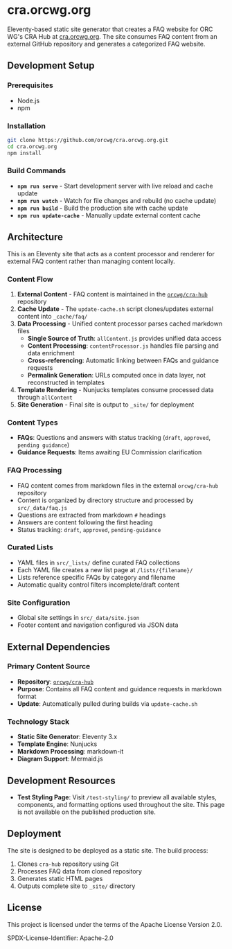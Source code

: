 # cra.orcwg.org

Eleventy-based static site generator that creates a FAQ website for ORC WG's CRA Hub at [cra.orcwg.org](https://cra.orcwg.org/). The site consumes FAQ content from an external GitHub repository and generates a categorized FAQ website.

## Development Setup

### Prerequisites

- Node.js
- npm

### Installation

```bash
git clone https://github.com/orcwg/cra.orcwg.org.git
cd cra.orcwg.org
npm install
```

### Build Commands

- **`npm run serve`** - Start development server with live reload and cache update
- **`npm run watch`** - Watch for file changes and rebuild (no cache update)
- **`npm run build`** - Build the production site with cache update
- **`npm run update-cache`** - Manually update external content cache

## Architecture

This is an Eleventy site that acts as a content processor and renderer for external FAQ content rather than managing content locally.

### Content Flow

1. **External Content** - FAQ content is maintained in the [`orcwg/cra-hub`](https://github.com/orcwg/cra-hub) repository
2. **Cache Update** - The `update-cache.sh` script clones/updates external content into `_cache/faq/`
3. **Data Processing** - Unified content processor parses cached markdown files
   - **Single Source of Truth**: `allContent.js` provides unified data access
   - **Content Processing**: `contentProcessor.js` handles file parsing and data enrichment
   - **Cross-referencing**: Automatic linking between FAQs and guidance requests
   - **Permalink Generation**: URLs computed once in data layer, not reconstructed in templates
4. **Template Rendering** - Nunjucks templates consume processed data through `allContent`
5. **Site Generation** - Final site is output to `_site/` for deployment

### Content Types

- **FAQs**: Questions and answers with status tracking (`draft`, `approved`, `pending guidance`)
- **Guidance Requests**: Items awaiting EU Commission clarification

### FAQ Processing

- FAQ content comes from markdown files in the external `orcwg/cra-hub` repository
- Content is organized by directory structure and processed by `src/_data/faq.js`
- Questions are extracted from markdown `#` headings
- Answers are content following the first heading
- Status tracking: `draft`, `approved`, `pending-guidance`

### Curated Lists

- YAML files in `src/_lists/` define curated FAQ collections
- Each YAML file creates a new list page at `/lists/{filename}/`
- Lists reference specific FAQs by category and filename
- Automatic quality control filters incomplete/draft content

### Site Configuration

- Global site settings in `src/_data/site.json`
- Footer content and navigation configured via JSON data

## External Dependencies

### Primary Content Source

- **Repository**: [`orcwg/cra-hub`](https://github.com/orcwg/cra-hub)
- **Purpose**: Contains all FAQ content and guidance requests in markdown format
- **Update**: Automatically pulled during builds via `update-cache.sh`

### Technology Stack

- **Static Site Generator**: Eleventy 3.x
- **Template Engine**: Nunjucks
- **Markdown Processing**: markdown-it
- **Diagram Support**: Mermaid.js

## Development Resources

- **Test Styling Page**: Visit `/test-styling/` to preview all available styles, components, and formatting options used throughout the site. This page is not available on the published production site.

## Deployment

The site is designed to be deployed as a static site. The build process:

1. Clones `cra-hub` repository using Git
2. Processes FAQ data from cloned repository
3. Generates static HTML pages
4. Outputs complete site to `_site/` directory

## License

This project is licensed under the terms of the Apache License Version 2.0.

SPDX-License-Identifier: Apache-2.0
